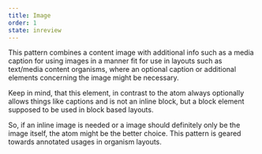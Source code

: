 ```yaml
---
title: Image
order: 1
state: inreview
---
```

This pattern combines a content image with additional info such as a media caption for using images in a manner fit
for use in layouts such as text/media content organisms, where an optional caption or additional elements concerning
the image might be necessary.

Keep in mind, that this element, in contrast to the atom always optionally allows things like captions and
is not an inline block, but a block element supposed to be used in block based layouts.

So, if an inline image is needed or a image should definitely only be the image itself, the atom might be the better
choice. This pattern is geared towards annotated usages in organism layouts.
